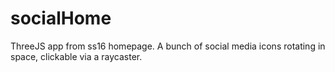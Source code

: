 socialHome
==========

ThreeJS app from ss16 homepage. A bunch of social media icons rotating in space, clickable via a raycaster. 
